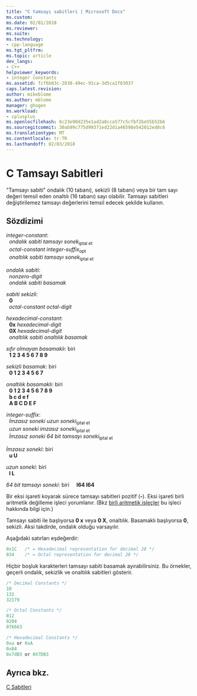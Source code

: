 ```yaml
---
title: "C tamsayı sabitleri | Microsoft Docs"
ms.custom: 
ms.date: 02/01/2018
ms.reviewer: 
ms.suite: 
ms.technology:
- cpp-language
ms.tgt_pltfrm: 
ms.topic: article
dev_langs:
- C++
helpviewer_keywords:
- integer constants
ms.assetid: fcf6b83c-2038-49ec-91ca-3d5ca1f83037
caps.latest.revision: 
author: mikeblome
ms.author: mblome
manager: ghogen
ms.workload:
- cplusplus
ms.openlocfilehash: 6c23e90d235e1ad2a8cca577c5cfbf2be55b52b6
ms.sourcegitcommit: 30ab99c775d99371ed22d1a46598e542012ed8c6
ms.translationtype: MT
ms.contentlocale: tr-TR
ms.lasthandoff: 02/03/2018
---
```

# <a name="c-integer-constants"></a>C Tamsayı Sabitleri

"Tamsayı sabiti" ondalık (10 tabanı), sekizli (8 tabanı) veya bir tam sayı değeri temsil eden onaltılı (16 tabanı) sayı olabilir. Tamsayı sabitleri değiştirilemez tamsayı değerlerini temsil edecek şekilde kullanın.

## <a name="syntax"></a>Sözdizimi

*integer-constant*:  
&nbsp;&nbsp;*ondalık sabiti* *tamsayı sonek*<sub>iptal et</sub>  
&nbsp;&nbsp;*octal-constant* *integer-suffix*<sub>opt</sub>  
&nbsp;&nbsp;*onaltılık sabiti* *tamsayı sonek*<sub>iptal et</sub>  

*ondalık sabiti*:  
&nbsp;&nbsp;*nonzero-digit*  
&nbsp;&nbsp;*ondalık sabiti* *basamak*  

*sabiti sekizli*:  
&nbsp;&nbsp;**0**  
&nbsp;&nbsp;*octal-constant* *octal-digit*  

*hexadecimal-constant*:  
&nbsp;&nbsp;**0x**  *hexadecimal-digit*  
&nbsp;&nbsp;**0X**  *hexadecimal-digit*  
&nbsp;&nbsp;*onaltılık sabiti* *onaltılık basamak*  

*sıfır olmayan basamaklı*: biri  
&nbsp;&nbsp;**1 2 3 4 5 6 7 8 9**  

*sekizli basamak*: biri  
&nbsp;&nbsp;**0 1 2 3 4 5 6 7**  

*onaltılık basamaklı*: biri  
&nbsp;&nbsp;**0 1 2 3 4 5 6 7 8 9**  
&nbsp;&nbsp;**b c d e f**  
&nbsp;&nbsp;**A B C D E F**  
  
*integer-suffix*:  
&nbsp;&nbsp;*İmzasız soneki* *uzun soneki*<sub>iptal et</sub>  
&nbsp;&nbsp;*uzun soneki* *imzasız soneki*<sub>iptal et</sub>  
&nbsp;&nbsp;*İmzasız soneki* *64 bit tamsayı soneki*<sub>iptal et</sub>

*İmzasız soneki*: biri  
&nbsp;&nbsp;**u U**  

*uzun soneki*: biri  
&nbsp;&nbsp;**l L**  
  
*64 bit tamsayı soneki*: biri &nbsp; &nbsp; **I64 I64**  

Bir eksi işareti koyarak sürece tamsayı sabitleri pozitif (**-**). Eksi işareti birli aritmetik değilleme işleci yorumlanır. (Bkz [birli aritmetik işleçler](../c-language/unary-arithmetic-operators.md) bu işleci hakkında bilgi için.)

Tamsayı sabiti ile başlıyorsa **0 x** veya **0 X**, onaltılık. Basamaklı başlıyorsa **0**, sekizli. Aksi takdirde, ondalık olduğu varsayılır.

Aşağıdaki satırları eşdeğerdir:

```C
0x1C   /* = Hexadecimal representation for decimal 28 */
034    /* = Octal representation for decimal 28 */
```

Hiçbir boşluk karakterleri tamsayı sabiti basamak ayırabilirsiniz. Bu örnekler, geçerli ondalık, sekizlik ve onaltılık sabitleri gösterir.

```C
/* Decimal Constants */
10
132
32179

/* Octal Constants */
012
0204
076663

/* Hexadecimal Constants */
0xa or 0xA
0x84
0x7dB3 or 0X7DB3
```

## <a name="see-also"></a>Ayrıca bkz.

[C Sabitleri](../c-language/c-constants.md)  
